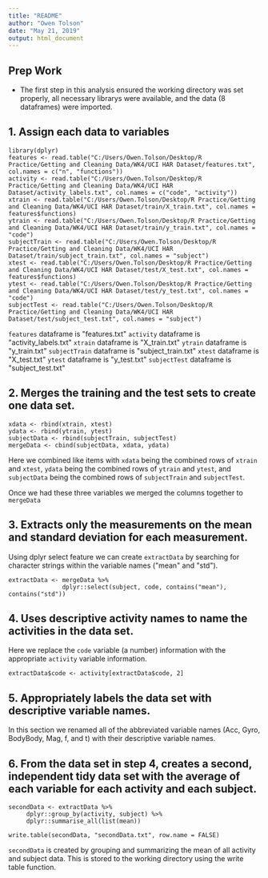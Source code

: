 ```yaml
---
title: "README"
author: "Owen Tolson"
date: "May 21, 2019"
output: html_document
---
```


## Prep Work

 - The first step in this analysis ensured the working directory was set properly, all necessary librarys were available, and the data (8 dataframes) were imported. 
 
## 1. Assign each data to variables
```{r include = FALSE}
library(dplyr)
features <- read.table("C:/Users/Owen.Tolson/Desktop/R Practice/Getting and Cleaning Data/WK4/UCI HAR Dataset/features.txt", col.names = c("n", "functions"))
activity <- read.table("C:/Users/Owen.Tolson/Desktop/R Practice/Getting and Cleaning Data/WK4/UCI HAR Dataset/activity_labels.txt", col.names = c("code", "activity"))
xtrain <- read.table("C:/Users/Owen.Tolson/Desktop/R Practice/Getting and Cleaning Data/WK4/UCI HAR Dataset/train/X_train.txt", col.names = features$functions)
ytrain <- read.table("C:/Users/Owen.Tolson/Desktop/R Practice/Getting and Cleaning Data/WK4/UCI HAR Dataset/train/y_train.txt", col.names = "code")
subjectTrain <- read.table("C:/Users/Owen.Tolson/Desktop/R Practice/Getting and Cleaning Data/WK4/UCI HAR Dataset/train/subject_train.txt", col.names = "subject")
xtest <- read.table("C:/Users/Owen.Tolson/Desktop/R Practice/Getting and Cleaning Data/WK4/UCI HAR Dataset/test/X_test.txt", col.names = features$functions)
ytest <- read.table("C:/Users/Owen.Tolson/Desktop/R Practice/Getting and Cleaning Data/WK4/UCI HAR Dataset/test/y_test.txt", col.names = "code")
subjectTest <- read.table("C:/Users/Owen.Tolson/Desktop/R Practice/Getting and Cleaning Data/WK4/UCI HAR Dataset/test/subject_test.txt", col.names = "subject")
```

`features` dataframe is "features.txt"
`activity` dataframe is "activity_labels.txt"
`xtrain` dataframe is "X_train.txt"
`ytrain` dataframe is "y_train.txt"
`subjectTrain` dataframe is "subject_train.txt"
`xtest` dataframe is "X_test.txt"
`ytest` dataframe is "y_test.txt"
`subjectTest` dataframe is "subject_test.txt"

## 2. Merges the training and the test sets to create one data set.

```{r echo = FALSE}
xdata <- rbind(xtrain, xtest)
ydata <- rbind(ytrain, ytest)
subjectData <- rbind(subjectTrain, subjectTest)
mergeData <- cbind(subjectData, xdata, ydata)
```
Here we combined like items with `xdata` being the combined rows of `xtrain` and `xtest`, `ydata` being the combined rows of `ytrain` and `ytest`, and `subjectData` being the combined rows of `subjectTrain` and `subjectTest`.

Once we had these three variables we merged the columns together to `mergeData`

## 3. Extracts only the measurements on the mean and standard deviation for each measurement.

Using dplyr select feature we can create `extractData` by searching for character strings within the variable names ("mean" and "std"). 

```{r, echo = FALSE}
extractData <- mergeData %>% 
               dplyr::select(subject, code, contains("mean"), contains("std"))
```

## 4. Uses descriptive activity names to name the activities in the data set.
Here we replace the `code` variable (a number) information with the appropriate `activity` variable information.

```{r echo = FALSE}
extractData$code <- activity[extractData$code, 2]
```

## 5. Appropriately labels the data set with descriptive variable names.
In this section we renamed all of the abbreviated variable names (Acc, Gyro, BodyBody, Mag, f, and t) with their descriptive variable names. 

## 6. From the data set in step 4, creates a second, independent tidy data set with the average of each variable for each activity and each subject.

```{r echo = false}
secondData <- extractData %>% 
     dplyr::group_by(activity, subject) %>% 
     dplyr::summarise_all(list(mean))

write.table(secondData, "secondData.txt", row.name = FALSE)
```

`secondData` is created by grouping and summarizing the mean of all activity and subject data. This is stored to the working directory using the write table function. 

